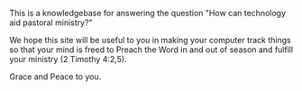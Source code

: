 
This is a knowledgebase for answering the question "How can technology aid pastoral ministry?" 

We hope this site will be useful to you in making your computer track things so that your mind is freed to Preach the Word in and out of season and fulfill your ministry \(2 Timothy 4:2,5\).

Grace and Peace to you.

